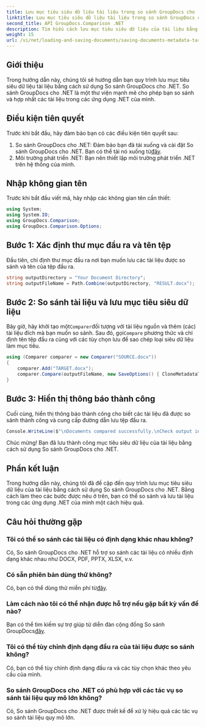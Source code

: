 ```yaml
---
title: Lưu mục tiêu siêu dữ liệu tài liệu trong so sánh GroupDocs cho .NET
linktitle: Lưu mục tiêu siêu dữ liệu tài liệu trong so sánh GroupDocs cho .NET
second_title: API GroupDocs.Comparison .NET
description: Tìm hiểu cách lưu mục tiêu siêu dữ liệu của tài liệu bằng cách sử dụng So sánh GroupDocs cho .NET. Các bước dễ dàng để so sánh tài liệu hiệu quả trong các ứng dụng .NET của bạn.
weight: 15
url: /vi/net/loading-and-saving-documents/saving-documents-metadata-target/
---
```

## Giới thiệu
Trong hướng dẫn này, chúng tôi sẽ hướng dẫn bạn quy trình lưu mục tiêu siêu dữ liệu tài liệu bằng cách sử dụng So sánh GroupDocs cho .NET. So sánh GroupDocs cho .NET là một thư viện mạnh mẽ cho phép bạn so sánh và hợp nhất các tài liệu trong các ứng dụng .NET của mình.
## Điều kiện tiên quyết
Trước khi bắt đầu, hãy đảm bảo bạn có các điều kiện tiên quyết sau:
1.  So sánh GroupDocs cho .NET: Đảm bảo bạn đã tải xuống và cài đặt So sánh GroupDocs cho .NET. Bạn có thể tải nó xuống từ[đây](https://releases.groupdocs.com/comparison/net/).
2. Môi trường phát triển .NET: Bạn nên thiết lập môi trường phát triển .NET trên hệ thống của mình.

## Nhập không gian tên
Trước khi bắt đầu viết mã, hãy nhập các không gian tên cần thiết:
```csharp
using System;
using System.IO;
using GroupDocs.Comparison;
using GroupDocs.Comparison.Options;
```
## Bước 1: Xác định thư mục đầu ra và tên tệp
Đầu tiên, chỉ định thư mục đầu ra nơi bạn muốn lưu các tài liệu được so sánh và tên của tệp đầu ra.
```csharp
string outputDirectory = "Your Document Directory";
string outputFileName = Path.Combine(outputDirectory, "RESULT.docx");
```
## Bước 2: So sánh tài liệu và lưu mục tiêu siêu dữ liệu
 Bây giờ, hãy khởi tạo một`Comparer`đối tượng với tài liệu nguồn và thêm (các) tài liệu đích mà bạn muốn so sánh. Sau đó, gọi`Compare` phương thức và chỉ định tên tệp đầu ra cùng với các tùy chọn lưu để sao chép loại siêu dữ liệu làm mục tiêu.
```csharp
using (Comparer comparer = new Comparer("SOURCE.docx"))
{
    comparer.Add("TARGET.docx");
    comparer.Compare(outputFileName, new SaveOptions() { CloneMetadataType = MetadataType.Target });
}
```
## Bước 3: Hiển thị thông báo thành công
Cuối cùng, hiển thị thông báo thành công cho biết các tài liệu đã được so sánh thành công và cung cấp đường dẫn lưu tệp đầu ra.
```csharp
Console.WriteLine($"\nDocuments compared successfully.\nCheck output in {outputDirectory}.");
```
Chúc mừng! Bạn đã lưu thành công mục tiêu siêu dữ liệu của tài liệu bằng cách sử dụng So sánh GroupDocs cho .NET.

## Phần kết luận
Trong hướng dẫn này, chúng tôi đã đề cập đến quy trình lưu mục tiêu siêu dữ liệu của tài liệu bằng cách sử dụng So sánh GroupDocs cho .NET. Bằng cách làm theo các bước được nêu ở trên, bạn có thể so sánh và lưu tài liệu trong các ứng dụng .NET của mình một cách hiệu quả.
## Câu hỏi thường gặp
### Tôi có thể so sánh các tài liệu có định dạng khác nhau không?
Có, So sánh GroupDocs cho .NET hỗ trợ so sánh các tài liệu có nhiều định dạng khác nhau như DOCX, PDF, PPTX, XLSX, v.v.
### Có sẵn phiên bản dùng thử không?
 Có, bạn có thể dùng thử miễn phí từ[đây](https://releases.groupdocs.com/).
### Làm cách nào tôi có thể nhận được hỗ trợ nếu gặp bất kỳ vấn đề nào?
 Bạn có thể tìm kiếm sự trợ giúp từ diễn đàn cộng đồng So sánh GroupDocs[đây](https://forum.groupdocs.com/c/comparison/12).
### Tôi có thể tùy chỉnh định dạng đầu ra của tài liệu được so sánh không?
Có, bạn có thể tùy chỉnh định dạng đầu ra và các tùy chọn khác theo yêu cầu của mình.
### So sánh GroupDocs cho .NET có phù hợp với các tác vụ so sánh tài liệu quy mô lớn không?
Có, So sánh GroupDocs cho .NET được thiết kế để xử lý hiệu quả các tác vụ so sánh tài liệu quy mô lớn.